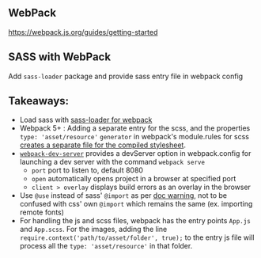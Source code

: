 ## WebPack
https://webpack.js.org/guides/getting-started

## SASS with WebPack
Add `sass-loader` package and provide sass entry file in webpack config


## Takeaways:
- Load sass with [sass-loader for webpack](https://webpack.js.org/loaders/sass-loader/)
- Webpack 5+ : Adding a separate entry for the scss, and the properties `type: 'asset/resource'` `generator` in webpack's module.rules for scss [creates a separate file for the compiled stylesheet](https://webpack.js.org/guides/asset-modules/).
- [`webpack-dev-server`](https://webpack.js.org/configuration/dev-server/) provides a devServer option in webpack.config for launching a dev server with the command `webpack serve`
  - `port` port to listen to, default 8080
  - `open` automatically opens project in a browser at specified port
  - `client > overlay` displays build errors as an overlay in the browser
- Use `@use` instead of sass' `@import` as per [doc warning](https://sass-lang.com/documentation/at-rules/use), not to be confused with css' own `@import` which remains the same (ex. importing remote fonts)
- For handling the js and scss files, webpack has the entry points `App.js` and `App.scss`. For the images, adding the line `require.context('path/to/asset/folder', true);` to the entry js file will process all the `type: 'asset/resource'` in that folder.